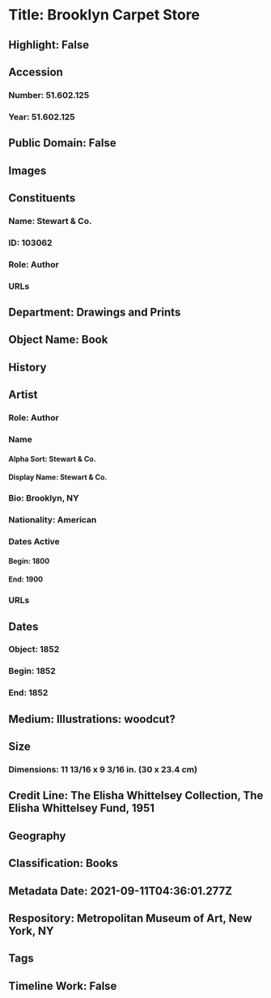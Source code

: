 # Title: Brooklyn Carpet Store
## Highlight: False
## Accession
### Number: 51.602.125
### Year: 51.602.125
## Public Domain: False
## Images
## Constituents
### Name: Stewart &amp; Co.
### ID: 103062
### Role: Author
### URLs
## Department: Drawings and Prints
## Object Name: Book
## History
## Artist
### Role: Author
### Name
#### Alpha Sort: Stewart & Co.
#### Display Name: Stewart & Co.
### Bio: Brooklyn, NY
### Nationality: American
### Dates Active
#### Begin: 1800
#### End: 1900
### URLs
## Dates
### Object: 1852
### Begin: 1852
### End: 1852
## Medium: Illustrations: woodcut?
## Size
### Dimensions: 11 13/16 x 9 3/16 in. (30 x 23.4 cm)
## Credit Line: The Elisha Whittelsey Collection, The Elisha Whittelsey Fund, 1951
## Geography
## Classification: Books
## Metadata Date: 2021-09-11T04:36:01.277Z
## Respository: Metropolitan Museum of Art, New York, NY
## Tags
## Timeline Work: False